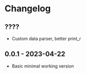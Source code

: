 # Changelog

## ????
- Custom data parser, better print_r

## 0.0.1 - 2023-04-22
- Basic minimal working version
